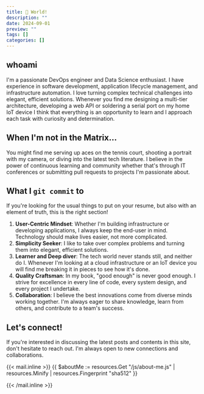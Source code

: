```yaml
---
title: 👋 World!
description: ""
date: 2024-09-01
preview: ""
tags: []
categories: []
---
```


## whoami
I'm a passionate DevOps engineer and Data Science enthusiast. I have experience in software development, application lifecycle management, and infrastructure automation. I love turning complex technical challenges into elegant, efficient solutions.
Whenever you find me designing a multi-tier architecture, developing a web API or soldering a serial port on my home IoT device I think that everything is an opportunity to learn and I approach each task with curiosity and determination.

## When I'm not in the Matrix...
You might find me serving up aces on the tennis court, shooting a portrait with my camera, or diving into the latest tech literature. I believe in the power of continuous learning and community whether that's through IT conferences or submitting pull requests to projects I'm passionate about.

## What I `git commit` to
If you're looking for the usual things to put on your resume, but also with an element of truth, this is the right section!

1. **User-Centric Mindset**: Whether I'm building infrastructure or developing applications, I always keep the end-user in mind. Technology should make lives easier, not more complicated.
2. **Simplicity Seeker**: I like to take over complex problems and turning them into elegant, efficient solutions.
3. **Learner and Deep diver**: The tech world never stands still, and neither do I. Whenever I'm looking at a cloud infrastructure or an IoT device you will find me breaking it in pieces to see how it's done.
4. **Quality Craftsman**: In my book, "good enough" is never good enough. I strive for excellence in every line of code, every system design, and every project I undertake.
5. **Collaboration**: I believe the best innovations come from diverse minds working together. I'm always eager to share knowledge, learn from others, and contribute to a team's success.

## Let's connect!
If you're interested in discussing the latest posts and contents in this site, don't hesitate to reach out. I'm always open to new connections and collaborations.

<span id="mailPlaceholder"></span>
{{< mail.inline >}}
{{ $aboutMe := resources.Get "/js/about-me.js" | resources.Minify | resources.Fingerprint "sha512" }}
<script
  defer
  type="text/javascript"
  src="{{ $aboutMe.RelPermalink }}"
  integrity="{{ $aboutMe.Data.Integrity }}"
></script>
{{< /mail.inline >}}
